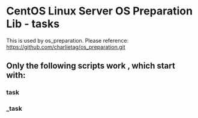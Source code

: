 # CentOS Linux Server OS Preparation Lib - tasks
This is used by os_preparation.
Please reference:
https://github.com/charlietag/os_preparation.git

## Only the following scripts work , which start with:

### task
### _task
